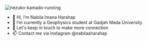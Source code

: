 ![nezuko-kamado-running](https://user-images.githubusercontent.com/111741967/188685700-7e403732-d30e-4316-b170-e848895798c1.gif)

- 👋 Hi, I’m Nabila Imana Harahap
- 👀 I’m currently a Geophysics student at Gadjah Mada University
- 💞️ Let's keep in touch to make more connection
- 📫 Contact me via Instagram @nabilaaharahap

<!---
nabilaaharahap/nabilaaharahap is a ✨ special ✨ repository because its `README.md` (this file) appears on your GitHub profile.
You can click the Preview link to take a look at your changes.
--->
